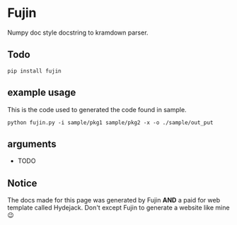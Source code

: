 # Fujin
Numpy doc style docstring to kramdown parser.

## Todo 

`pip install fujin`

## example usage

This is the code used to generated the code found in sample.

`python fujin.py -i sample/pkg1 sample/pkg2 -x -o ./sample/out_put`

## arguments

- TODO


## Notice

The docs made for this page was generated by Fujin **AND** a paid for web template called Hydejack.
Don't except Fujin to generate a website like mine :wink: